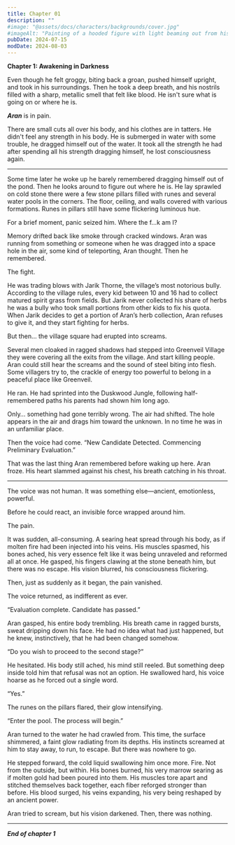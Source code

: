```yaml
---
title: Chapter 01
description: ""
#image: "@assets/docs/characters/backgrounds/cover.jpg"
#imageAlt: "Painting of a hooded figure with light beaming out from his chest"
pubDate: 2024-07-15
modDate: 2024-08-03
---
```


**Chapter 1: Awakening in Darkness**


Even though he felt groggy, biting back a groan, pushed himself upright, and took in his surroundings.
Then he took a deep breath, and his nostrils filled with a sharp, metallic smell that felt like blood.
He isn't sure what is going on or where he is.

***Aran*** is in pain.

There are small cuts all over his body, and his clothes are in tatters. He didn't feel any strength in his body.
He is submerged in water with some trouble, he dragged himself out of the water.
It took all the strength he had after spending all his strength dragging himself, he lost consciousness again.

----

Some time later he woke up he barely remembered dragging himself out of the pond. 
Then he looks around to figure out where he is. 
He lay sprawled on cold stone there were a few stone pillars filled with runes and several water pools in the corners.
The floor, ceiling, and walls covered with various formations. 
Runes in pillars still have some flickering luminous hue.

For a brief moment, panic seized him. Where the f…k am I?

Memory drifted back like smoke through cracked windows. 
Aran was running from something or someone when he was dragged into a space hole in the air, 
some kind of teleporting, Aran thought. Then he remembered.

The fight.

He was trading blows with Jarik Thorne, the village’s most notorious bully. 
According to the village rules, every kid between 10 and 16 had to collect matured spirit grass from fields. 
But Jarik never collected his share of herbs he was a bully who took small portions from other kids to fix his quota. 
When Jarik decides to get a portion of Aran’s herb collection, Aran refuses to give it, and they start fighting for herbs.

But then… the village square had erupted into screams.

Several men cloaked in ragged shadows had stepped into Greenveil Village they were covering all the exits from the village.
And start killing people. Aran could still hear the screams and the sound of steel biting into flesh. 
Some villagers try to, the crackle of energy too powerful to belong in a peaceful place like Greenveil.

He ran. He had sprinted into the Duskwood Jungle, following half-remembered paths his parents had shown him long ago.

Only… something had gone terribly wrong. The air had shifted. 
The hole appears in the air and drags him toward the unknown. In no time he was in an unfamiliar place.

Then the voice had come. “New Candidate Detected. Commencing Preliminary Evaluation.”

That was the last thing Aran remembered before waking up here.
Aran froze. His heart slammed against his chest, his breath catching in his throat.

---

The voice was not human. It was something else—ancient, emotionless, powerful.

Before he could react, an invisible force wrapped around him.

The pain.

It was sudden, all-consuming. A searing heat spread through his body, as if molten fire had been injected into his veins. 
His muscles spasmed, his bones ached, his very essence felt like it was being unraveled and reformed all at once.
He gasped, his fingers clawing at the stone beneath him, but there was no escape.
His vision blurred, his consciousness flickering.

Then, just as suddenly as it began, the pain vanished.

The voice returned, as indifferent as ever.

“Evaluation complete. Candidate has passed.”

Aran gasped, his entire body trembling. His breath came in ragged bursts, sweat dripping down his face. 
He had no idea what had just happened, but he knew, instinctively, that he had been changed somehow.

“Do you wish to proceed to the second stage?”

He hesitated. His body still ached, his mind still reeled. 
But something deep inside told him that refusal was not an option. 
He swallowed hard, his voice hoarse as he forced out a single word.

“Yes.”

The runes on the pillars flared, their glow intensifying.

“Enter the pool. The process will begin.”

Aran turned to the water he had crawled from. 
This time, the surface shimmered, a faint glow radiating from its depths. 
His instincts screamed at him to stay away, to run, to escape. But there was nowhere to go.

He stepped forward, the cold liquid swallowing him once more. Fire. 
Not from the outside, but within. His bones burned, his very marrow searing as if molten gold had been poured into them. 
His muscles tore apart and stitched themselves back together, each fiber reforged stronger than before. 
His blood surged, his veins expanding, his very being reshaped by an ancient power.

Aran tried to scream, but his vision darkened.
Then, there was nothing.

----

***End of chapter 1***
